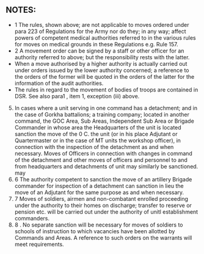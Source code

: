 ## NOTES:

- 1 The rules, shown above; are not applicable to moves ordered under para 223 of Regulations for the Army nor do they; in any way; affect powers of competent medical authorities referred to in the various rules for moves on medical grounds in these Regulations e.g. Rule 157.
- 2 A movement order can be signed by a staff or other officer for an authority referred to above; but the responsibility rests with the latter.
- When a move authorised by a higher authority is actually carried out under orders issued by the lower authority concerned; a reference to the orders of the former will be quoted in the orders of the latter for the information of the audit authorities.
- The rules in regard to the movement of bodies of troops are contained in DSR. See also para1 , item 1, exception (iii) above.

5. In cases where a unit serving in one command has a detachment; and in the case of Gorkha battalions; a training company; located in another command, the GOC Area, Sub Areas, Independent Sub Area or Brigade Commander in whose area the Headquarters of the unit is located sanction the move of the 0 C. the unit (or in his place Adjutant or Quartermaster or in the case of MT units the workshop officer), in connection with the inspection of the detachment as and when necessary. Moves of Officers in connection with changes in command of the detachment and other moves of officers and personnel to and from headquarters and detachments of unit may similarly be sanctioned. may
2. 6 The authority competent to sanction the move of an artillery Brigade commander for inspection of a detachment can sanction in lieu the move of an Adjutant for the same purpose as and when necessary.
3. 7 Moves of soldiers, airmen and non-combatant enrolled proceeding under the authority to their homes on discharge; transfer to reserve or pension etc. will be carried out under the authority of unitl establishment commanders.
4. 8 . No separate sanction will be necessary for moves of soldiers to schools of instruction to which vacancies have been allotted by Commands and Areas. A reference to such orders on the warrants will meet requirements.
